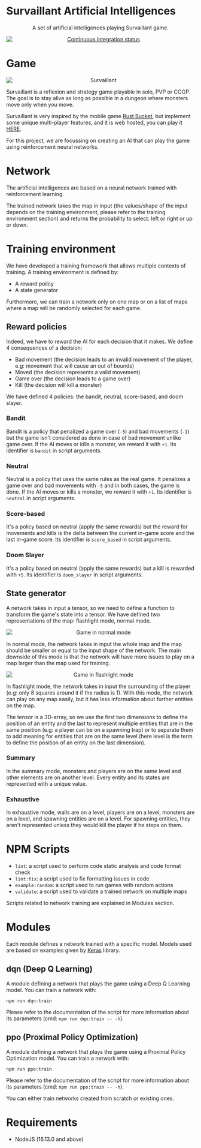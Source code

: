 # Survaillant Artificial Intelligences

<p align="center">A set of artificial intelligences playing Survaillant game.</p>
<p align="center">
    <a href="https://github.com/Thurstag/survaillant-ais/actions/workflows/ci.yml">
        <img src="https://github.com/Thurstag/survaillant-ais/actions/workflows/ci.yml/badge.svg" alt="Continuous integration status"
             style="display: block; margin: auto" />
    </a>
</p>

# Game

<p align="center">
    <img src="https://raw.githubusercontent.com/Thurstag/survaillant-ais/master/.github/images/Survaillant.png"
         style="display: block; margin: auto" alt="Survaillant">
</p>

Survaillant is a reflexion and strategy game playable in solo, PVP or COOP. The goal is to stay alive as long as possible in a dungeon where monsters move only when you move.

Survaillant is very inspired by the mobile game <a href="https://play.google.com/store/apps/details?id=com.nitrome.rustbucket&hl=fr&gl=US">Rust Bucket</a>, but implement some unique multi-player features, and it is web hosted, you can play it <a href="http://tomansion.fr:8081">HERE</a>.

For this project, we are focussing on creating an AI that can play the game using reinforcement neural networks.

# Network

The artificial intelligences are based on a neural network trained with reinforcement learning.

The trained network takes the map in input (the values/shape of the input depends on the training environment,
please refer to the training environment section) and returns the probability to select: left or right or up or down.

# Training environment

We have developed a training framework that allows multiple contexts of training. A training environment is defined by:
- A reward policy
- A state generator

Furthermore, we can train a network only on one map or on a list of maps where a map will be randomly selected for each game.

## Reward policies

Indeed, we have to reward the AI for each decision that it makes. We define 4 consequences of a decision:
- Bad movement (the decision leads to an invalid movement of the player, e.g: movement that will cause an out of bounds)
- Moved (the decision represents a valid movement)
- Game over (the decision leads to a game over)
- Kill (the decision will kill a monster)

We have defined 4 policies: the bandit, neutral, score-based, and doom slayer.

### Bandit

Bandit is a policy that penalized a game over (`-5`) and bad movements (`-1`) but the game isn't considered as done in case of bad movement
unlike game over. If the AI moves or kills a monster, we reward it with `+1`.
Its identifier is `bandit` in script arguments.

### Neutral

Neutral is a policy that uses the same rules as the real game. It penalizes a game over and bad movements with `-5`
and in both cases, the game is done. If the AI moves or kills a monster, we reward it with `+1`.
Its identifier is `neutral` in script arguments.

### Score-based

It's a policy based on neutral (apply the same rewards) but the reward for movements and kills
is the delta between the current in-game score and the last in-game score. Its identifier is `score_based` in script arguments.

### Doom Slayer

It's a policy based on neutral (apply the same rewards) but a kill is rewarded with `+5`.
Its identifier is `doom_slayer` in script arguments.

## State generator

A network takes in input a tensor, so we need to define a function to transform the game's state into a tensor. We have defined two
representations of the map: flashlight mode, normal mode.

<p align="center">
    <img src="https://raw.githubusercontent.com/Thurstag/survaillant-ais/master/.github/images/map.jpg"
         style="display: block; margin: auto" alt="Game in normal mode">
</p>

In normal mode, the network takes in input the whole map and the map should be smaller or equal to
the input shape of the network. The main downside of this mode is that the network will have more issues to play on
a map larger than the map used for training.

<p align="center">
    <img src="https://raw.githubusercontent.com/Thurstag/survaillant-ais/master/.github/images/flashlight_map.jpg"
         style="display: block; margin: auto" alt="Game in flashlight mode">
</p>

In flashlight mode, the network takes in input the surrounding of the player (e.g: only 8 squares around it if the radius is 1).
With this mode, the network can play on any map easily, but it has less information about further entities on the map.

The tensor is a 3D-array, so we use the first two dimensions to define the position of an entity and the last to
represent multiple entities that are in the same position (e.g: a player can be on a spawning trap) or to separate
them to add meaning for entities that are on the same level (here level is the term to define the position of an entity
on the last dimension).

### Summary

In the summary mode, monsters and players are on the same level and other elements are on another level. Every entity
and its states are represented with a unique value.

### Exhaustive

In exhaustive mode, walls are on a level, players are on a level, monsters are on a level,
and spawning entities are on a level. For spawning entities, they aren't represented unless they would kill the player if he steps on them.

# NPM Scripts

- `lint`: a script used to perform code static analysis and code format check
- `lint:fix`: a script used to fix formatting issues in code
- `example:random`: a script used to run games with random actions
- `validate`: a script used to validate a trained network on multiple maps

Scripts related to network training are explained in Modules section.

# Modules

Each module defines a network trained with a specific model. Models used are based on examples given by [Keras](https://keras.io/examples/rl/) library.

## dqn (Deep Q Learning)

A module defining a network that plays the game using a Deep Q Learning model. You can train a network with:
```
npm run dqn:train
```
Please refer to the documentation of the script for more information about its parameters (cmd: `npm run dqn:train -- -h`).

## ppo (Proximal Policy Optimization)

A module defining a network that plays the game using a Proximal Policy Optimization model. You can train a network with:
```
npm run ppo:train
```
Please refer to the documentation of the script for more information about its parameters (cmd: `npm run ppo:train -- -h`).

You can either train networks created from scratch or existing ones.

# Requirements

- NodeJS (16.13.0 and above)
